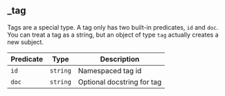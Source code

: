 
## _tag

Tags are a special type. A tag only has two built-in predicates, `id` and `doc`. You can treat a tag as a string, but an object of type `tag` actually creates a new subject. 

Predicate | Type | Description
-- | -- | -- 
`id` | `string` | Namespaced tag id
`doc` | `string` | Optional docstring for tag

